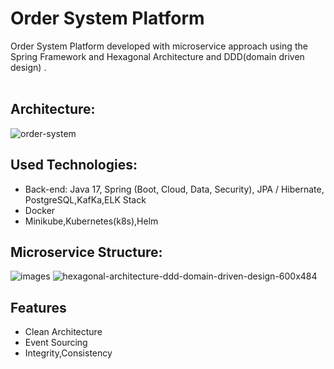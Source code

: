 # Order System Platform
Order System Platform developed with microservice approach using the Spring Framework and Hexagonal Architecture and DDD(domain driven design) . </br> </br>
## Architecture:
![order-system](https://github.com/user-attachments/assets/8f7c1959-f3b0-4cac-87ee-91b83c94613c)
## Used Technologies:
* Back-end: Java 17, Spring (Boot, Cloud, Data, Security), JPA / Hibernate, PostgreSQL,KafKa,ELK Stack
* Docker
* Minikube,Kubernetes(k8s),Helm
## Microservice Structure:
![images](https://github.com/user-attachments/assets/7cedd600-a4e8-4fde-9b38-4589eee381d2)
![hexagonal-architecture-ddd-domain-driven-design-600x484](https://github.com/user-attachments/assets/f8832b06-1986-46b7-94aa-7a418426463d)



## Features
* Clean Architecture
* Event Sourcing
* Integrity,Consistency

